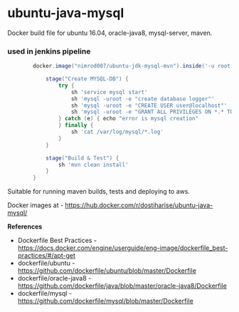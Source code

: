 # ubuntu-java-mysql

Docker build file for ubuntu 16.04, oracle-java8, mysql-server, maven.

### used in jenkins pipeline 
```groovy
        docker.image("nimrod007/ubuntu-jdk-mysql-mvn").inside('-u root') {

            stage("Create MYSQL-DB") {
                try {
                    sh 'service mysql start'
                    sh 'mysql -uroot -e "create database logger"'
                    sh 'mysql -uroot -e "CREATE USER user@localhost"'
                    sh 'mysql -uroot -e "GRANT ALL PRIVILEGES ON *.* TO \"user\"@\"localhost\" IDENTIFIED BY \'pass\' WITH GRANT OPTION"'
                } catch (e) { echo "error is mysql creation"
                } finally {
                    sh 'cat /var/log/mysql/*.log'
                }
            }

            stage("Build & Test") {
                sh 'mvn clean install'
            }
        }

```

Suitable for running maven builds, tests and deploying to aws.

Docker images at - https://hub.docker.com/r/dostiharise/ubuntu-java-mysql/

**References**

- Dockerfile Best Practices - https://docs.docker.com/engine/userguide/eng-image/dockerfile_best-practices/#/apt-get
- dockerfile/ubuntu - https://github.com/dockerfile/ubuntu/blob/master/Dockerfile
- dockerfile/oracle-java8 - https://github.com/dockerfile/java/blob/master/oracle-java8/Dockerfile
- dockerfile/mysql - https://github.com/dockerfile/mysql/blob/master/Dockerfile
